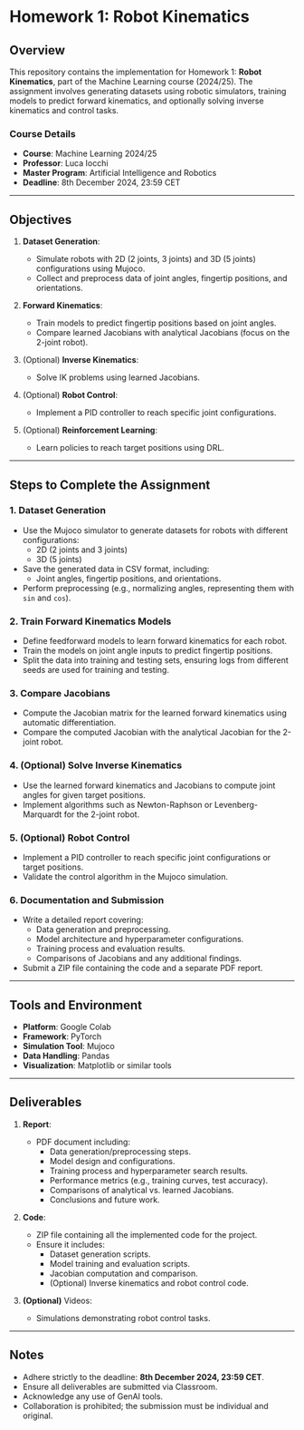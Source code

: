 # Homework 1: Robot Kinematics

## Overview
This repository contains the implementation for Homework 1: **Robot Kinematics**, part of the Machine Learning course (2024/25). The assignment involves generating datasets using robotic simulators, training models to predict forward kinematics, and optionally solving inverse kinematics and control tasks.

### Course Details
- **Course**: Machine Learning 2024/25  
- **Professor**: Luca Iocchi  
- **Master Program**: Artificial Intelligence and Robotics  
- **Deadline**: 8th December 2024, 23:59 CET  

---

## Objectives
1. **Dataset Generation**:
   - Simulate robots with 2D (2 joints, 3 joints) and 3D (5 joints) configurations using Mujoco.
   - Collect and preprocess data of joint angles, fingertip positions, and orientations.
   
2. **Forward Kinematics**:
   - Train models to predict fingertip positions based on joint angles.
   - Compare learned Jacobians with analytical Jacobians (focus on the 2-joint robot).

3. (Optional) **Inverse Kinematics**:
   - Solve IK problems using learned Jacobians.

4. (Optional) **Robot Control**:
   - Implement a PID controller to reach specific joint configurations.

5. (Optional) **Reinforcement Learning**:
   - Learn policies to reach target positions using DRL.

---

## Steps to Complete the Assignment

### 1. Dataset Generation
- Use the Mujoco simulator to generate datasets for robots with different configurations:
  - 2D (2 joints and 3 joints)
  - 3D (5 joints)
- Save the generated data in CSV format, including:
  - Joint angles, fingertip positions, and orientations.
- Perform preprocessing (e.g., normalizing angles, representing them with `sin` and `cos`).

### 2. Train Forward Kinematics Models
- Define feedforward models to learn forward kinematics for each robot.
- Train the models on joint angle inputs to predict fingertip positions.
- Split the data into training and testing sets, ensuring logs from different seeds are used for training and testing.

### 3. Compare Jacobians
- Compute the Jacobian matrix for the learned forward kinematics using automatic differentiation.
- Compare the computed Jacobian with the analytical Jacobian for the 2-joint robot.

### 4. (Optional) Solve Inverse Kinematics
- Use the learned forward kinematics and Jacobians to compute joint angles for given target positions.
- Implement algorithms such as Newton-Raphson or Levenberg-Marquardt for the 2-joint robot.

### 5. (Optional) Robot Control
- Implement a PID controller to reach specific joint configurations or target positions.
- Validate the control algorithm in the Mujoco simulation.

### 6. Documentation and Submission
- Write a detailed report covering:
  - Data generation and preprocessing.
  - Model architecture and hyperparameter configurations.
  - Training process and evaluation results.
  - Comparisons of Jacobians and any additional findings.
- Submit a ZIP file containing the code and a separate PDF report.

---

## Tools and Environment
- **Platform**: Google Colab  
- **Framework**: PyTorch  
- **Simulation Tool**: Mujoco  
- **Data Handling**: Pandas  
- **Visualization**: Matplotlib or similar tools  

---

## Deliverables
1. **Report**:
   - PDF document including:
     - Data generation/preprocessing steps.
     - Model design and configurations.
     - Training process and hyperparameter search results.
     - Performance metrics (e.g., training curves, test accuracy).
     - Comparisons of analytical vs. learned Jacobians.
     - Conclusions and future work.

2. **Code**:
   - ZIP file containing all the implemented code for the project.
   - Ensure it includes:
     - Dataset generation scripts.
     - Model training and evaluation scripts.
     - Jacobian computation and comparison.
     - (Optional) Inverse kinematics and robot control code.

3. **(Optional)** Videos:
   - Simulations demonstrating robot control tasks.

---

## Notes
- Adhere strictly to the deadline: **8th December 2024, 23:59 CET**.
- Ensure all deliverables are submitted via Classroom.  
- Acknowledge any use of GenAI tools.  
- Collaboration is prohibited; the submission must be individual and original.
